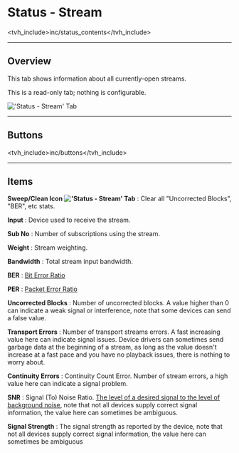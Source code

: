 # Status - Stream

<tvh_include>inc/status_contents</tvh_include>

---

## Overview

This tab shows information about all currently-open streams.

This is a read-only tab; nothing is configurable.

!['Status - Stream' Tab](static/img/doc/status/stream.png)

---

## Buttons

<tvh_include>inc/buttons</tvh_include>

---

## Items

**Sweep/Clean Icon !['Status - Stream' Tab](static/icons/clean.png)**
: Clear all "Uncorrected Blocks", "BER", etc stats. 

**Input**
: Device used to receive the stream.

**Sub No**
: Number of subscriptions using the stream.

**Weight**
: Stream weighting. 

**Bandwidth**
: Total stream input bandwidth.

**BER**
: [Bit Error Ratio](https://en.wikipedia.org/wiki/Bit_error_rate)

**PER**
: [Packet Error Ratio](https://en.wikipedia.org/wiki/Bit_error_rate#Packet_error_ratio)

**Uncorrected Blocks**
: Number of uncorrected blocks. A value higher than 0 can indicate a 
weak signal or interference, note that some devices can send a false value.

**Transport Errors**
: Number of transport streams errors. A fast increasing value here can 
indicate signal issues. Device drivers can sometimes send garbage data at 
the beginning of a stream, as long as the value doesn't increase at a fast 
pace and you have no playback issues, there is nothing to worry about.

**Continuity Errors**
: Continuity Count Error. Number of stream errors, a high value here can indicate a signal problem.

**SNR**
: Signal (To) Noise Ratio. [The level of a desired signal to the level of background noise](https://en.wikipedia.org/wiki/Signal-to-noise_ratio), 
note that not all devices supply correct signal information, 
the value here can sometimes be ambiguous.

**Signal Strength**
: The signal strength as reported by the device, note that not all devices 
supply correct signal information, the value here can sometimes be ambiguous
